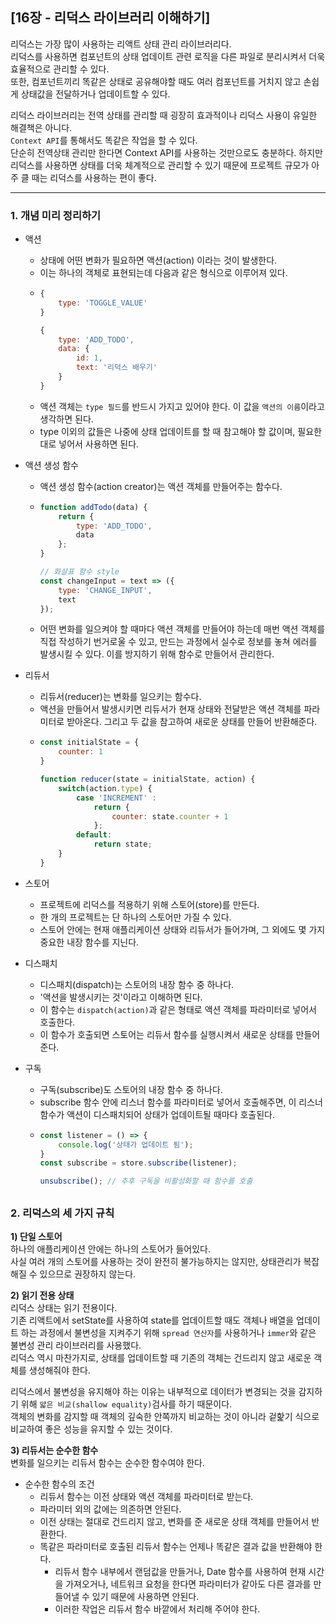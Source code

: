 ## [16장 - 리덕스 라이브러리 이해하기]
  
리덕스는 가장 많이 사용하는 리액트 상태 관리 라이브러리다.  
리덕스를 사용하면 컴포넌트의 상태 업데이트 관련 로직을 다른 파일로 분리시켜서 더욱 효율적으로 관리할 수 있다.  
또한, 컴포넌트끼리 똑같은 상태로 공유해야할 때도 여러 컴포넌트를 거치지 않고 손쉽게 상태값을 전달하거나 업데이트할 수 있다.  
  
리덕스 라이브러리는 전역 상태를 관리할 때 굉장히 효과적이나 리덕스 사용이 유일한 해결책은 아니다.  
`Context API`를 통해서도 똑같은 작업을 할 수 있다.  
단순히 전역상태 관리만 한다면 Context API를 사용하는 것만으로도 충분하다. 하지만 리덕스를 사용하면 상태를 더욱 체계적으로 관리할 수 있기 때문에 프로젝트 규모가 아주 클 때는 리덕스를 사용하는 편이 좋다.  
   

-----
  
### 1. 개념 미리 정리하기
  
- 액션
  - 상태에 어떤 변화가 필요하면 액션(action) 이라는 것이 발생한다.
  - 이는 하나의 객체로 표현되는데 다음과 같은 형식으로 이루어져 있다.
  - ```javascript
    {
        type: 'TOGGLE_VALUE'
    }
    
    {
        type: 'ADD_TODO',
        data: {
            id: 1,
            text: '리덕스 배우기'
        }
    }
    ```
  - 액션 객체는 `type 필드`를 반드시 가지고 있어야 한다. 이 값을 `액션의 이름`이라고 생각하면 된다.
  - type 이외의 값들은 나중에 상태 업데이트를 할 때 참고해야 할 값이며, 필요한대로 넣어서 사용하면 된다.
  
    
- 액션 생성 함수
  - 액션 생성 함수(action creator)는 액션 객체를 만들어주는 함수다.
  - ```javascript
    function addTodo(data) {
        return {
            type: 'ADD_TODO',
            data
        };
    }
    
    // 화살표 함수 style
    const changeInput = text => ({
        type: 'CHANGE_INPUT',
        text
    });
    ```
  - 어떤 변화를 일으켜야 할 때마다 액션 객체를 만들어야 하는데 매번 액션 객체를 직접 작성하기 번거로울 수 있고, 만드는 과정에서 실수로 정보를 놓쳐 에러를 발생시킬 수 있다. 이를 방지하기 위해 함수로 만들어서 관리한다.
  
- 리듀서
  - 리듀서(reducer)는 변화를 일으키는 함수다.
  - 액션을 만들어서 발생시키면 리듀서가 현재 상태와 전달받은 액션 객체를 파라미터로 받아온다. 그리고 두 값을 참고하여 새로운 상태를 만들어 반환해준다.  
  - ```javascript
    const initialState = {
        counter: 1
    }
    
    function reducer(state = initialState, action) {
        switch(action.type) {
            case 'INCREMENT' :
                return {
                    counter: state.counter + 1
                };
            default:
                return state;
        }
    }
    ```
- 스토어
  - 프로젝트에 리덕스를 적용하기 위해 스토어(store)를 만든다.
  - 한 개의 프로젝트는 단 하나의 스토어만 가질 수 있다.
  - 스토어 안에는 현재 애플리케이션 상태와 리듀서가 들어가며, 그 외에도 몇 가지 중요한 내장 함수를 지닌다.
- 디스패치
  - 디스패치(dispatch)는 스토어의 내장 함수 중 하나다.
  - '액션을 발생시키는 것'이라고 이해하면 된다.
  - 이 함수는 `dispatch(action)`과 같은 형태로 액션 객체를 파라미터로 넣어서 호출한다.
  - 이 함수가 호출되면 스토어는 리듀서 함수를 실행시켜서 새로운 상태를 만들어 준다.
- 구독
  - 구독(subscribe)도 스토어의 내장 함수 중 하나다.
  - subscribe 함수 안에 리스너 함수를 파라미터로 넣어서 호출해주면, 이 리스너 함수가 액션이 디스패치되어 상태가 업데이트될 때마다 호출된다.
  - ```javascript
    const listener = () => {
        console.log('상태가 업데이트 됨');
    }
    const subscribe = store.subscribe(listener);
    
    unsubscribe(); // 추후 구독을 비활성화할 때 함수를 호출
    ```

  
##
  
### 2. 리덕스의 세 가지 규칙
**1) 단일 스토어**  
하나의 애플리케이션 안에는 하나의 스토어가 들어있다.  
사실 여러 개의 스토어를 사용하는 것이 완전히 불가능하지는 않지만, 상태관리가 복잡해질 수 있으므로 권장하지 않는다.  
  
**2) 읽기 전용 상태**  
리덕스 상태는 읽기 전용이다.  
기존 리액트에서 setState를 사용하여 state를 업데이트할 때도 객체나 배열을 업데이트 하는 과정에서 불변성을 지켜주기 위해 `spread 연산자`를 사용하거나 `immer`와 같은 불변성 관리 라이브러리를 사용했다.  
리덕스 역시 마찬가지로, 상태를 업데이트할 때 기존의 객체는 건드리지 않고 새로운 객체를 생성해줘야 한다.  
  
리덕스에서 불변성을 유지해야 하는 이유는 내부적으로 데이터가 변경되는 것을 감지하기 위해 `얇은 비교(shallow equality)`검사를 하기 때문이다.  
객체의 변화를 감지할 때 객체의 깊숙한 안쪽까지 비교하는 것이 아니라 겉핥기 식으로 비교하여 좋은 성능을 유지할 수 있는 것이다.  
  
**3) 리듀서는 순수한 함수**  
변화를 일으키는 리듀서 함수는 순수한 함수여야 한다.
  - 순수한 함수의 조건
    - 리듀서 함수는 이전 상태와 액션 객체를 파라미터로 받는다.
    - 파라미터 외의 값에는 의존하면 안된다.
    - 이전 상태는 절대로 건드리지 않고, 변화를 준 새로운 상태 객체를 만들어서 반환한다.
    - 똑같은 파라미터로 호출된 리듀서 함수는 언제나 똑같은 결과 값을 반환해야 한다.
      - 리듀서 함수 내부에서 랜덤값을 만들거나, Date 함수를 사용하여 현재 시간을 가져오거나, 네트워크 요청을 한다면 파라미터가 같아도 다른 결과를 만들어낼 수 있기 때문에 사용하면 안된다.
      - 이러한 작업은 리듀서 함수 바깥에서 처리해 주어야 한다.
